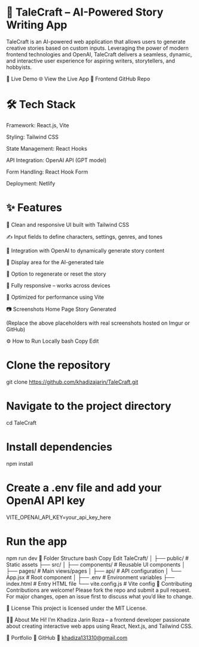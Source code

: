 # 📖 TaleCraft – AI-Powered Story Writing App
TaleCraft is an AI-powered web application that allows users to generate creative stories based on custom inputs. Leveraging the power of modern frontend technologies and OpenAI, TaleCraft delivers a seamless, dynamic, and interactive user experience for aspiring writers, storytellers, and hobbyists.

🚀 Live Demo
🌐 View the Live App
🔗 Frontend GitHub Repo

# 🛠 Tech Stack
Framework: React.js, Vite

Styling: Tailwind CSS

State Management: React Hooks

API Integration: OpenAI API (GPT model)

Form Handling: React Hook Form

Deployment: Netlify

# ✨ Features
🎨 Clean and responsive UI built with Tailwind CSS

✍️ Input fields to define characters, settings, genres, and tones

🤖 Integration with OpenAI to dynamically generate story content

📄 Display area for the AI-generated tale

🔁 Option to regenerate or reset the story

📱 Fully responsive – works across devices

🎯 Optimized for performance using Vite

📷 Screenshots
Home Page	Story Generated

(Replace the above placeholders with real screenshots hosted on Imgur or GitHub)

⚙️ How to Run Locally
bash
Copy
Edit
# Clone the repository
git clone https://github.com/khadizajarin/TaleCraft.git

# Navigate to the project directory
cd TaleCraft

# Install dependencies
npm install

# Create a .env file and add your OpenAI API key
VITE_OPENAI_API_KEY=your_api_key_here

# Run the app
npm run dev
📁 Folder Structure
bash
Copy
Edit
TaleCraft/
│
├── public/           # Static assets
├── src/
│   ├── components/   # Reusable UI components
│   ├── pages/        # Main views/pages
│   ├── api/          # API configuration
│   └── App.jsx       # Root component
│
├── .env              # Environment variables
├── index.html        # Entry HTML file
└── vite.config.js    # Vite config
🤝 Contributing
Contributions are welcome! Please fork the repo and submit a pull request. For major changes, open an issue first to discuss what you’d like to change.

📄 License
This project is licensed under the MIT License.

🙋‍♀️ About Me
Hi! I’m Khadiza Jarin Roza – a frontend developer passionate about creating interactive web apps using React, Next.js, and Tailwind CSS.

🔗 Portfolio
🐙 GitHub
📧 khadiza131310@gmail.com

